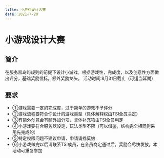 ```yaml
---
title: 小游戏设计大赛
date: 2021-7-20
---
```


# 小游戏设计大赛

## 简介

在服务器岛屿规则的前提下设计小游戏，根据游戏性，完成度，以及创意性方面做出评分，基础奖励信标，额外奖励龙头。 
活动时间:8月31日截止（可适当延期） 

## 要求
- ①游戏需要一定的完成度，过于简单的游戏不予评分 
- ②游戏流程要符合你设计的游戏类型（具体解释权由TSI全员决定） 
- ③有额外创意会有额外加分项，具体补充项由TSI全员判定 
- ④小游戏要符合服务器设定，玩法类型不限（可以借鉴，结构完全相同则采用先完成的） 
- ⑤特定权限问题不建议申请，申请请找莫娘 
- ⑥小游戏做完以后请联系TSI成员，在全员商定通过后，奖励会尽快发放，本活动可重复参加
